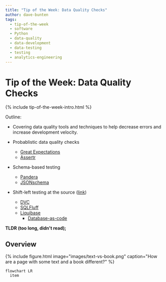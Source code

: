 ```yaml
---
title: "Tip of the Week: Data Quality Checks"
author: dave-bunten
tags:
  - tip-of-the-week
  - software
  - Python
  - data-quality
  - data-development
  - data-testing
  - testing
  - analytics-engineering
---
```


# Tip of the Week: Data Quality Checks

{% include tip-of-the-week-intro.html %}

<!-- excerpt start -->

<!-- excerpt end -->

Outline:

- Covering data quality tools and techniques to help decrease errors and increase development velocity.

- Probablistic data quality checks
  - [Great Expectations](https://github.com/great-expectations/great_expectations)
  - [Assertr](https://github.com/ropensci/assertr/)

- Schema-based testing
  - [Pandera](https://github.com/unionai-oss/pandera)
  - [JSONschema](https://github.com/python-jsonschema/jsonschema)

- Shift-left testing at the source ([link](https://en.wikipedia.org/wiki/Shift-left_testing))
  - [DVC](https://github.com/iterative/dvc)
  - [SQLFluff](https://github.com/sqlfluff/sqlfluff)
  - [Liquibase](https://github.com/liquibase/liquibase)
    - [Database-as-code](https://speakerdeck.com/tastapod/arent-we-forgetting-someone)

__TLDR (too long, didn't read);__

## Overview

{% include figure.html image="images/text-vs-book.png" caption="How are a page with some text and a book different?"  %}

```mermaid!
flowchart LR
  item
```
